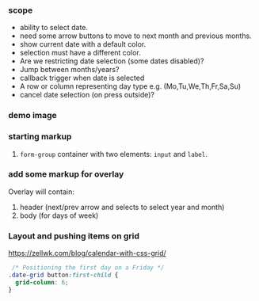 

### scope

* ability to select date.
* need some arrow buttons to move to next month and previous months.
* show current date with a default color.
* selection must have a different color.
* Are we restricting date selection (some dates disabled)?
* Jump between months/years?
* callback trigger when date is selected
* A row or column representing day type e.g. (Mo,Tu,We,Th,Fr,Sa,Su)
* cancel date selection (on press outside)?


### demo image




### starting markup
1. `form-group` container with two elements: `input` and `label`.

### add some markup for overlay

Overlay will contain:
1. header (next/prev arrow and selects to select year and month)
2. body (for days of week)

### Layout and pushing items on grid

https://zellwk.com/blog/calendar-with-css-grid/
```css
 /* Positioning the first day on a Friday */
.date-grid button:first-child {
  grid-column: 6;
}
```